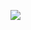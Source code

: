 <a href="버튼을 눌렀을 때 이동할 링크" target="mailto:eax9952@gmail.com"><img src="https://img.shields.io/badge/Gmail-#EA4335?style=flat-square&logo=Gmail&logoColor=white"/></a>
